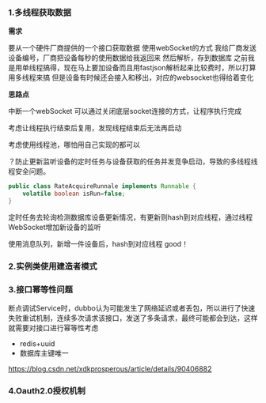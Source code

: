 ### 1.多线程获取数据

**需求**

要从一个硬件厂商提供的一个接口获取数据
使用webSocket的方式
我给厂商发送设备编号，厂商把设备每秒的使用数据给我返回来
然后解析，存到数据库
之前我是用单线程搞得，现在马上要加设备而且用fastjson解析起来比较费时，所以打算用多线程来搞
但是设备有时候还会接入和移出，对应的websocket也得给着变化

**思路点**

中断一个webSocket 可以通过关闭底层socket连接的方式，让程序执行完成

考虑让线程执行结束后复用，发现线程结束后无法再启动

考虑使用线程池，哪怕用自己实现的都可以

？防止更新监听设备的定时任务与设备获取的任务并发竞争启动，导致的多线程线程安全问题。

```java
public class RateAcquireRunnale implements Runnable {
	volatile boolean isRun=false;
}
```

定时任务去轮询检测数据库设备更新情况，有更新则hash到对应线程，通过线程WebSocket增加新设备的监听

使用消息队列，新增一件设备后，hash到对应线程  good！



### 2.实例类使用建造者模式





### 3.接口幂等性问题

断点调试Service时，dubbo认为可能发生了网络延迟或者丢包，所以进行了快速失败重试机制，连续多次请求该接口，发送了多条请求，最终可能都会到达，这样就需要对接口进行幂等性考虑

- redis+uuid
- 数据库主键唯一

https://blog.csdn.net/xdkprosperous/article/details/90406882



### 4.Oauth2.0授权机制
